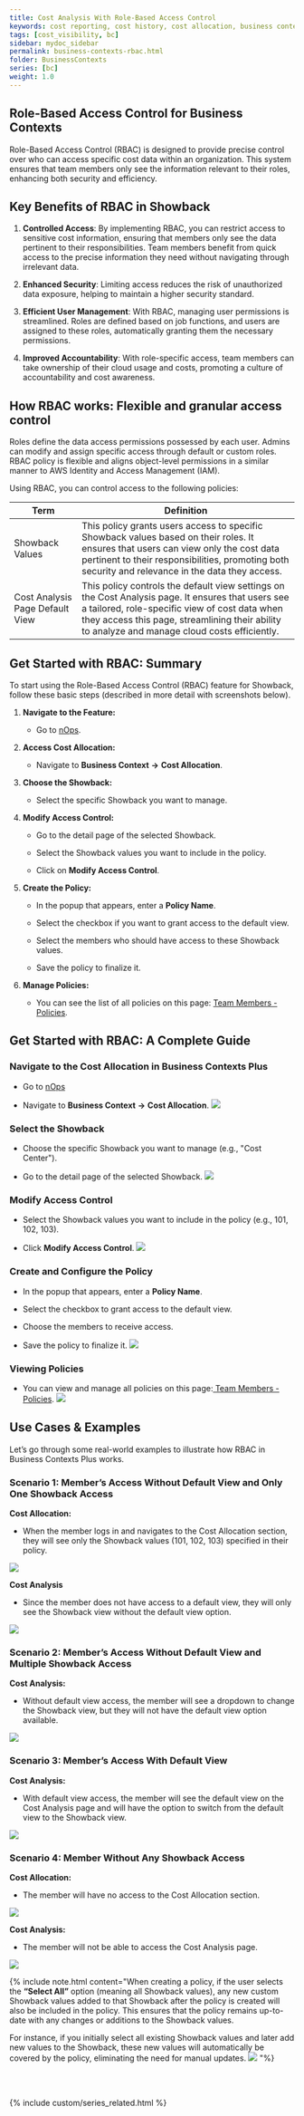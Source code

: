 ```yaml
---
title: Cost Analysis With Role-Based Access Control
keywords: cost reporting, cost history, cost allocation, business context, cost analysis, rbac
tags: [cost_visibility, bc]
sidebar: mydoc_sidebar
permalink: business-contexts-rbac.html
folder: BusinessContexts
series: [bc]
weight: 1.0
---
```


## Role-Based Access Control for Business Contexts ##

Role-Based Access Control (RBAC) is designed to provide precise control over who can access specific cost data within an organization. This system ensures that team members only see the information relevant to their roles, enhancing both security and efficiency.

## Key Benefits of RBAC in Showback ##

1. **Controlled Access**: By implementing RBAC, you can restrict access to sensitive cost information, ensuring that members only see the data pertinent to their responsibilities. Team members benefit from quick access to the precise information they need without navigating through irrelevant data.

2. **Enhanced Security**: Limiting access reduces the risk of unauthorized data exposure, helping to maintain a higher security standard.

3. **Efficient User Management**: With RBAC, managing user permissions is streamlined. Roles are defined based on job functions, and users are assigned to these roles, automatically granting them the necessary permissions.

4. **Improved Accountability**: With role-specific access, team members can take ownership of their cloud usage and costs, promoting a culture of accountability and cost awareness.

## How RBAC works: Flexible and granular access control ##

Roles define the data access permissions possessed by each user. Admins can modify and assign specific access through default or custom roles. RBAC policy is flexible and aligns object-level permissions in a similar manner to AWS Identity and Access Management (IAM). 

Using RBAC, you can control access to the following policies:

| Term | Definition |
| --- | -- |
| Showback Values  | This policy grants users access to specific Showback values based on their roles. It ensures that users can view only the cost data pertinent to their responsibilities, promoting both security and relevance in the data they access.               |
| Cost Analysis Page Default View | This policy controls the default view settings on the Cost Analysis page. It ensures that users see a tailored, role-specific view of cost data when they access this page, streamlining their ability to analyze and manage cloud costs efficiently. |

## Get Started with RBAC: Summary ##

To start using the Role-Based Access Control (RBAC) feature for Showback, follow these basic steps (described in more detail with screenshots below). 

1. **Navigate to the Feature:**

   - Go to [nOps](https://app.nops.io).

2. **Access Cost Allocation:**

   - Navigate to **Business Context** **→** **Cost Allocation**.

3. **Choose the Showback:**

   - Select the specific Showback you want to manage.

4. **Modify Access Control:**

   - Go to the detail page of the selected Showback.

   - Select the Showback values you want to include in the policy.

   - Click on **Modify Access Control**.

5. **Create the Policy:**

   - In the popup that appears, enter a **Policy Name**.

   - Select the checkbox if you want to grant access to the default view.

   - Select the members who should have access to these Showback values.

   - Save the policy to finalize it.

6. **Manage Policies:**

   - You can see the list of all policies on this page: [Team Members - Policies](https://app.nops.io/v3/settings?tab=Team+Members\&subTab=Policies).


## Get Started with RBAC: A Complete Guide ##

### Navigate to the Cost Allocation in Business Contexts Plus ###

- Go to [nOps](https://app.nops.io)

- Navigate to **Business Context** **→** **Cost Allocation**.
![](https://lh7-rt.googleusercontent.com/docsz/AD_4nXfczll8UWrmUgiJ5ymW_cLGyYBZf4yMOzwpglr5TG_NA_k5RSYdt8Up5zhZCUU8FH4-9qBU0ceDRleqGmo5eymPk1sOnfQz7Pj77iJqW4rXaS9JJWu43deQomQPc5JCLdrLTrXQAXg_LtGdJmKThDopCk86?key=RSBpj00gWnCgWKgVsODaPw)


### Select the Showback ###

- Choose the specific Showback you want to manage (e.g., "Cost Center").

- Go to the detail page of the selected Showback.
![](https://lh7-rt.googleusercontent.com/docsz/AD_4nXfGzcm5cWXwcrKBlQQxiTI3Aycehk7m8VuXhrlmEIc87y0pFLCrcyY7RFIAbyt5iG_2bH4eF5JX-JqRsR61TWF6EBuVofDJlklk0b9Bz45hRqr_Us3B-8DCD_2Cg7sguakE6x31ceUkdEYoo5x-6xz1i-P9?key=RSBpj00gWnCgWKgVsODaPw)


### Modify Access Control ###

- Select the Showback values you want to include in the policy (e.g., 101, 102, 103).

- Click **Modify Access Control**.
![](https://lh7-rt.googleusercontent.com/docsz/AD_4nXeLoZkXs-OPKxHGK60iiqpdhnWrHM9HB_eEheugoNczFSEHGxnSmOWc7CvMVEE2AbAc-xjrsPK_381sIMFBRHOPt43sBvTzU7hgGq2rmi0Aaux-OHsPals7w51mbFTEn2fTOVDqmOK5Snp5yV1P6U5yegBJ?key=RSBpj00gWnCgWKgVsODaPw)


### Create and Configure the Policy ###

- In the popup that appears, enter a **Policy Name**.

- Select the checkbox to grant access to the default view.

- Choose the members to receive access.

- Save the policy to finalize it.
![](https://lh7-rt.googleusercontent.com/docsz/AD_4nXd2uraB4mzjFxEAi4tv2eoLiz6-_wFbmr8VYK54k00C_TwOJ8vNB8VXjkEDBhlOO8IBRzII5lNYeeTOMf3okCDLnBHC98vtiLopTb0SNGTuGgU4gw5Q2LVKK6Jypfp_sttPgi_uQmQ-oO7SKm_i_D1BUAc?key=RSBpj00gWnCgWKgVsODaPw)


### Viewing Policies ##

- You can view and manage all policies on this page:[ Team Members - Policies](https://app.nops.io/v3/settings?tab=Team+Members\&subTab=Policies).
![](https://lh7-rt.googleusercontent.com/docsz/AD_4nXdhF8Uvb3bzBlpbw4TrGVKlfDzNDaTMuJQFVUBsub3fJEORIWwLXhWNS_-yo4UikOVHkJWnXCqNhb3q4smlzeeupkdmudS5cEFkiRhkBKWJ3h1_bTxoEeGWFg1YF2zI3FTV0rFzbzXYerm6dyEB0-fkO6HV?key=RSBpj00gWnCgWKgVsODaPw)


## Use Cases & Examples ##

Let’s go through some real-world examples to illustrate how RBAC in Business Contexts Plus works. 


### Scenario 1: Member’s Access Without Default View and Only One Showback Access ##

**Cost Allocation:**

- When the member logs in and navigates to the Cost Allocation section, they will see only the Showback values (101, 102, 103) specified in their policy.

![](https://lh7-rt.googleusercontent.com/docsz/AD_4nXfIixqMD8l_hGTndBH-LTTfA4eXcW3eVypC1hitxTMDyJpC8-pLOMP6_DplbLu4EUg11MwGugRzFW_MymkXnr1MQc95WpjGpgBxviNWej0Ev-2FUgdT2aYtCKVgeSHbukAS_NVvVLT8L_qw7ocFVJlFJ3mf?key=RSBpj00gWnCgWKgVsODaPw)

**Cost Analysis** 

- Since the member does not have access to a default view, they will only see the Showback view without the default view option.

![](https://lh7-rt.googleusercontent.com/docsz/AD_4nXeMAHqeGRdgwlk7z5tEWwpTCyt9jfPIGQCjZWB5leNuABXfpFSPLT9J_4uEP9zGo8VDwGx28T_PNQjIdwcYWVHJ11o9SSBEs7y2LxIMuWKEbbc5kprXoG84Xml4bNbe2QoAG_Xs85cvZjx6PirglPdqUi5x?key=RSBpj00gWnCgWKgVsODaPw)



### Scenario 2: Member’s Access Without Default View and Multiple Showback Access ###

**Cost Analysis:**

- Without default view access, the member will see a dropdown to change the Showback view, but they will not have the default view option available.

![](https://lh7-rt.googleusercontent.com/docsz/AD_4nXczWoNesNyIqbd1ib5UnjFQNEfcEFzWpf1iKoxMKrtaNjbOsrtVDYLGnVW5fcCk0bqagJQrkZ5wDbm8lr2vHKLxrzMEoN5tIIO0NZ9EuirGOMTBcS3Fi-VlpXJ46RuUjCg6SzDXecOrAc8o42GTuMR_LgzS?key=RSBpj00gWnCgWKgVsODaPw)


### Scenario 3: Member’s Access With Default View ###

**Cost Analysis:**

- With default view access, the member will see the default view on the Cost Analysis page and will have the option to switch from the default view to the Showback view.

![](https://lh7-rt.googleusercontent.com/docsz/AD_4nXeROvS0gsVwJ7_6T01ltrxOfifbZwsWz6P1xedikDrTenG7WKIwyt7YUGEexWptqDiiFqIPWk_QpLRBDqdF1JLRJDkDqftN8iW979YUOHHMMBpioOuUqOd_5WG_XSj7ZOfjz96Nwo_34aMEm14UmPkLFLcB?key=RSBpj00gWnCgWKgVsODaPw)


### Scenario 4: Member Without Any Showback Access ###

**Cost Allocation:**

- The member will have no access to the Cost Allocation section.

![](https://lh7-rt.googleusercontent.com/docsz/AD_4nXfIcDCskIw6LPLGiHSUfTPj0sae7cCvhdCO1x5xdIznNFEI2Cr0nrN2xV-v0LE4ewjYoyawW9SX6nZtNAvjWTU_y75NcfiNXpM-EaJbcMYD69dz9B6ZVZX0vf48qq-a94JoY2GiPk9PJ8swETvWsyuwjJB3?key=RSBpj00gWnCgWKgVsODaPw)

**Cost Analysis:**

- The member will not be able to access the Cost Analysis page.

![](https://lh7-rt.googleusercontent.com/docsz/AD_4nXcg2DwDp4MZ-xRSvYZbDz-tSogLuMFg2tH0HPm4DFTU1KRTNO7Cp-iBnXBQCgch3FmS4kI22jMqsCpGYwh9Tul_czA8GGuCKzawGmZCH4M-Pv1k3yr7IiSPPaag-JWQ3sglMvTsSIX6rGlskxlC1vAASFE?key=RSBpj00gWnCgWKgVsODaPw)


{% include note.html content="When creating a policy, if the user selects the **“Select All”** option (meaning all Showback values), any new custom Showback values added to that Showback after the policy is created will also be included in the policy. This ensures that the policy remains up-to-date with any changes or additions to the Showback values.

For instance, if you initially select all existing Showback values and later add new values to the Showback, these new values will automatically be covered by the policy, eliminating the need for manual updates.
    ![](https://lh7-rt.googleusercontent.com/docsz/AD_4nXcRXNo8IqX49IuFGE9jhD1HCs-Fj8kgxlNBks44fjMVvuoLGizyY0zLbMI6DWoYgNUtGB0OGa_LbDAesR5JmoeApvD6gTFjLbmEvOKq7O_MQQUpRMwJsO6Oq6E8KaPmF0lJ6WjURsIR0IX161wLPYu9QiGy?key=RSBpj00gWnCgWKgVsODaPw) "%}


<br/><br/>

{% include custom/series_related.html %}